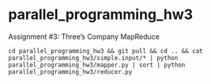 # parallel_programming_hw3
Assignment #3: Three’s Company MapReduce


    cd parallel_programming_hw3 && git pull && cd .. && cat parallel_programming_hw3/simple.input/* | python parallel_programming_hw3/mapper.py | sort | python parallel_programming_hw3/reducer.py